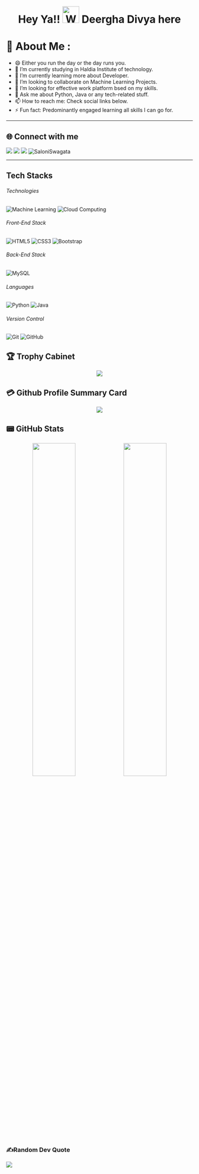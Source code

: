 <h1 align="center"> Hey Ya!! <img src="https://raw.githubusercontent.com/nixin72/nixin72/master/wave.gif" 
         alt="Waving hand animated gif"
         height="45"
         width="45" /> Deergha Divya here </h1>
         
# 💫 About Me :
- 😄 Either you run the day or the day runs you.
- 🔭 I’m currently studying in Haldia Institute of technology.
- 🌱 I’m currently learning more about Developer.
- 👯 I’m looking to collaborate on Machine Learning Projects.
- 🤔 I’m looking for effective work platform bsed on my skills.
- 💬 Ask me about Python, Java or any tech-related stuff.
- 📫 How to reach me: Check social links below.
- ⚡ Fun fact: Predominantly engaged learning all skills I can go for.
---
## 🌐 Connect with me 
[<img src="https://img.shields.io/badge/linkedin-%230077B5.svg?&style=for-the-badge&logo=linkedin&logoColor=white"/>](https://www.linkedin.com/in/deergha-divya-23954221b/) 
[<img src = "https://img.shields.io/badge/instagram-%23E4405F.svg?&style=for-the-badge&logo=instagram&logoColor=white">](https://instagram.com/art_splash0324?igshid=YmMyMTA2M2Y=)
[<img src ="https://img.shields.io/badge/Email-Here-%23E4405F.svg?&style=for-the-badge&logo=&logoColor=white%22">](mailto:deerghadiva00@gmail.com)
<img src="https://komarev.com/ghpvc/?username=SaloniSwagata&label=Views&color=blue&style=plastic&style=for-the-badge" alt="SaloniSwagata" />

---

## Tech Stacks

###### Technologies
![Machine Learning](https://img.shields.io/badge/Machine%20learning-430098?style=for-the-badge&logo=machine%20learning)
![Cloud Computing](https://img.shields.io/badge/Cloud%20Computing-430098?style=for-the-badge&logo=cloud%20computing&logoColor=white)
###### Front-End Stack
![HTML5](https://img.shields.io/badge/-HTML5-E34F26?style=for-the-badge&logo=html5&logoColor=white)
![CSS3](https://img.shields.io/badge/-CSS3-1572B6?style=for-the-badge&logo=css3)
![Bootstrap](https://img.shields.io/badge/-Bootstrap-7952B3?style=for-the-badge&logo=bootstrap&logoColor=white)

###### Back-End Stack
![MySQL](https://img.shields.io/badge/-MySQL-4479A1?style=for-the-badge&logo=mysql&logoColor=white)

###### Languages
![Python](https://img.shields.io/badge/-Python-3776AB?style=for-the-badge&logo=Python&logoColor=white)
![Java](https://img.shields.io/badge/JAVA-00599C?style=for-the-badge&logo=JAVA&logoColor=white)

###### Version Control
![Git](https://img.shields.io/badge/-Git-F05032?style=for-the-badge&logo=git&logoColor=white)
![GitHub](https://img.shields.io/badge/-GitHub-181717?style=for-the-badge&logo=github)

## 🏆 Trophy Cabinet

<p align=center>
<img align=center src="https://github-profile-trophy.vercel.app/?username=SaloniSwagata&theme=monokai&row=2&column=3&margin-w=8&margin-h=8">
</p>

## 💳 Github Profile Summary Card
<p align="center">
  <img src="https://github-profile-summary-cards.vercel.app/api/cards/profile-details?username=SaloniSwagata&theme=vue"/>
</p>

## 📟 GitHub Stats
<p align="center">
	<img width="48%" src="https://github-readme-stats.vercel.app/api?username=SaloniSwagata&show_icons=true&theme=vue" />
	<img width="48%" src="https://github-readme-streak-stats.herokuapp.com/?user=SaloniSwagata&theme=vue" />
</p>

### ✍️Random Dev Quote
![](https://quotes-github-readme.vercel.app/api?type=horizontal&theme=vue)

